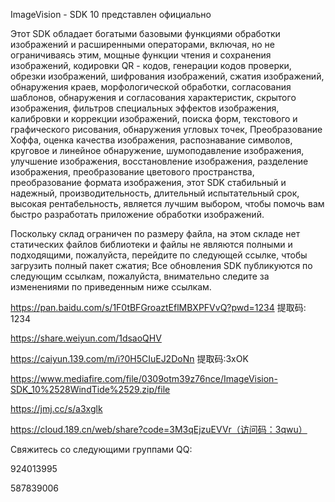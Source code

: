 ImageVision - SDK 10 представлен официально 

 Этот SDK обладает богатыми базовыми функциями обработки изображений и расширенными операторами, включая, но не ограничиваясь этим, мощные функции чтения и сохранения изображений, кодировки QR - кодов, генерации кодов проверки, обрезки изображений, шифрования изображений, сжатия изображений, обнаружения краев, морфологической обработки, согласования шаблонов, обнаружения и согласования характеристик, скрытого изображения, фильтров специальных эффектов изображения, калибровки и коррекции изображений, поиска форм, текстового и графического рисования, обнаружения угловых точек,  Преобразование Хоффа, оценка качества изображения, распознавание символов, круговое и линейное обнаружение, шумоподавление изображения, улучшение изображения, восстановление изображения, разделение изображения, преобразование цветового пространства, преобразование формата изображения, этот SDK стабильный и надежный, производительность, длительный испытательный срок, высокая рентабельность, является лучшим выбором, чтобы помочь вам быстро разработать приложение обработки изображений. 
 
 Поскольку склад ограничен по размеру файла, на этом складе нет статических файлов библиотеки и файлы не являются полными и подходящими, пожалуйста, перейдите по следующей ссылке, чтобы загрузить полный пакет сжатия;  Все обновления SDK публикуются по следующим ссылкам, пожалуйста, внимательно следите за изменениями по приведенным ниже ссылкам.
 
https://pan.baidu.com/s/1F0tBFGroaztEflMBXPFVvQ?pwd=1234 提取码: 1234

https://share.weiyun.com/1dsaoQHV

https://caiyun.139.com/m/i?0H5CIuEJ2DoNn 提取码:3xOK

https://www.mediafire.com/file/0309otm39z76nce/ImageVision-SDK_10%2528WindTide%2529.zip/file

https://jmj.cc/s/a3xglk

https://cloud.189.cn/web/share?code=3M3qEjzuEVVr（访问码：3qwu）

Свяжитесь со следующими группами QQ:

924013995

587839006
